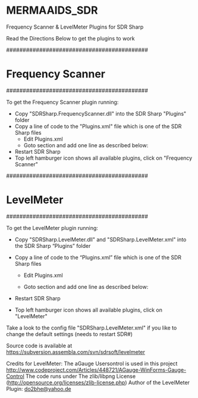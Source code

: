 # MERMAAIDS_SDR
Frequency Scanner & LevelMeter Plugins for SDR Sharp

Read the Directions Below to get the plugins to work

###########################################
# Frequency Scanner
###########################################

To get the Frequency Scanner plugin running: 
  - Copy "SDRSharp.FrequencyScanner.dll" into the SDR Sharp "Plugins" folder
  - Copy a line of code to the "Plugins.xml" file which is one of the SDR Sharp files
      - Edit Plugins.xml
      - Goto <sharpPlugins> section and add one line as described below:
        <add key="Frequency Scanner" value="SDRSharp.FrequencyScanner.FrequencyScannerPlugin,SDRSharp.FrequencyScanner" />
  - Restart SDR Sharp
  - Top left hamburger icon shows all available plugins, click on "Frequency Scanner"


###########################################
# LevelMeter
###########################################

To get the LevelMeter plugin running: 
  - Copy "SDRSharp.LevelMeter.dll" and "SDRSharp.LevelMeter.xml" into the SDR Sharp “Plugins” folder
  - Copy a line of code to the “Plugins.xml” file which is one of the SDR Sharp files
      - Edit Plugins.xml
      - Goto <sharpPlugins> section and add one line as described below:
  
        <add key="LevelMeter" value="SDRSharp.LevelMeter.LevelMeterPlugin,SDRSharp.LevelMeter" />
  
  - Restart SDR Sharp
  - Top left hamburger icon shows all available plugins, click on "LevelMeter"

Take a look to the config file "SDRSharp.LevelMeter.xml" if you like to change the default settings (needs to restart SDR#)
 
Source code is available at https://subversion.assembla.com/svn/sdrsoft/levelmeter

Credits for LevelMeter: 
  The aGauge Usersontrol is used in this project 
  http://www.codeproject.com/Articles/448721/AGauge-WinForms-Gauge-Control
  The code runs under The zlib/libpng License (http://opensource.org/licenses/zlib-license.php)
  Author of the LevelMeter Plugin: 
    do2bhe@yahoo.de
